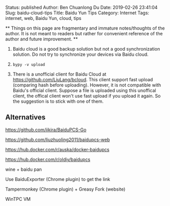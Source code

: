 Status: published
Author: Ben Chuanlong Du
Date: 2019-02-26 23:41:04
Slug: baidu-cloud-tips
Title: Baidu Yun Tips
Category: Internet
Tags: internet, web, Baidu Yun, cloud, tips

**
Things on this page are fragmentary and immature notes/thoughts of the author. 
It is not meant to readers but rather for convenient reference of the author and future improvement.
**
 
1. Baidu cloud is a good backup solution but not a good synchronization solution.
    Do not try to synchronize your devices via Baidu cloud.

2. `bypy -v upload` 

3. There is a unofficial client for Baidu Cloud 
    at <https://github.com/LiuLang/bcloud>.
    This client support fast upload (comparing hash before uploading).
    However, it is not compatible with Baidu's official client. 
    Suppose a file is uploaded using this unoffical client,
    the offical client won't use fast upload if you upload it again.
    So the suggestion is to stick with one of them.

## Alternatives

https://github.com/iikira/BaiduPCS-Go

https://github.com/liuzhuoling2011/baidupcs-web

https://hub.docker.com/r/auska/docker-baidupcs

https://hub.docker.com/r/oldiy/baidupcs

wine + baidu pan 

Use BaiduExporter (Chrome plugin) to get the link 

Tampermonkey (Chrome plugin) + Greasy Fork (website)

WinTPC VM
